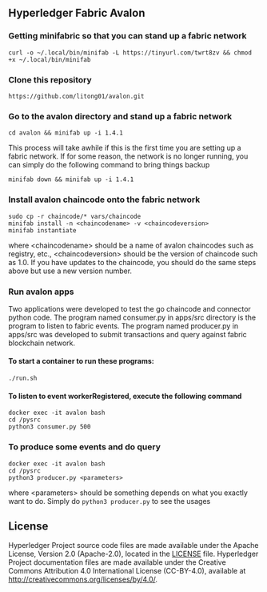 [//]: # (SPDX-License-Identifier: CC-BY-4.0)

## Hyperledger Fabric Avalon

### Getting minifabric so that you can stand up a fabric network

```curl -o ~/.local/bin/minifab -L https://tinyurl.com/twrt8zv && chmod +x ~/.local/bin/minifab```

### Clone this repository

```https://github.com/litong01/avalon.git```

### Go to the avalon directory and stand up a fabric network

```cd avalon && minifab up -i 1.4.1```

This process will take awhile if this is the first time you are setting up
a fabric network. If for some reason, the network is no longer running, you
can simply do the following command to bring things backup

```minifab down && minifab up -i 1.4.1```

### Install avalon chaincode onto the fabric network
```
sudo cp -r chaincode/* vars/chaincode
minifab install -n <chaincodename> -v <chaincodeversion>
minifab instantiate
```

where &lt;chaincodename&gt; should be a name of avalon chaincodes such as
registry, etc., &lt;chaincodeversion&gt; should be the version of chaincode
such as 1.0. If you have updates to the chaincode, you should do the same
steps above but use a new version number.

### Run avalon apps

Two applications were developed to test the go chaincode and connector python
code. The program named consumer.py in apps/src directory is the program to
listen to fabric events. The program named producer.py in apps/src was developed
to submit transactions and query against fabric blockchain network.

#### To start a container to run these programs:

```
./run.sh
```

#### To listen to event workerRegistered, execute the following command
```
docker exec -it avalon bash
cd /pysrc
python3 consumer.py 500
```

### To produce some events and do query

```
docker exec -it avalon bash
cd /pysrc
python3 producer.py <parameters>
```

where &lt;parameters&gt; should be something depends on what you exactly
want to do. Simply do `python3 producer.py` to see the usages

## License <a name="license"></a>

Hyperledger Project source code files are made available under the Apache
License, Version 2.0 (Apache-2.0), located in the [LICENSE](LICENSE) file.
Hyperledger Project documentation files are made available under the Creative
Commons Attribution 4.0 International License (CC-BY-4.0), available at http://creativecommons.org/licenses/by/4.0/.
